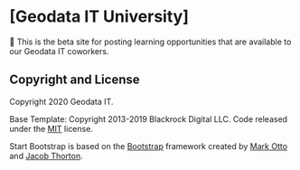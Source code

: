 # [Geodata IT University]

:construction: This is the beta site for posting learning opportunities that are available to our Geodata IT coworkers. 

## Copyright and License

Copyright 2020 Geodata IT.

Base Template: Copyright 2013-2019 Blackrock Digital LLC. Code released under the [MIT](https://github.com/BlackrockDigital/startbootstrap-freelancer/blob/gh-pages/LICENSE) license.

Start Bootstrap is based on the [Bootstrap](http://getbootstrap.com/) framework created by [Mark Otto](https://twitter.com/mdo) and [Jacob Thorton](https://twitter.com/fat).

